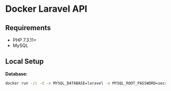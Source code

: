 # Docker Laravel API

## Requirements

- PHP 7.3.11+
- MySQL

## Local Setup

**Database:**

```bash
docker run -it -d -e MYSQL_DATABASE=laravel -e MYSQL_ROOT_PASSWORD=secret -p 3306:3306 --name db mysql:5.7.21 --default-authentication-plugin=mysql_native_password
```